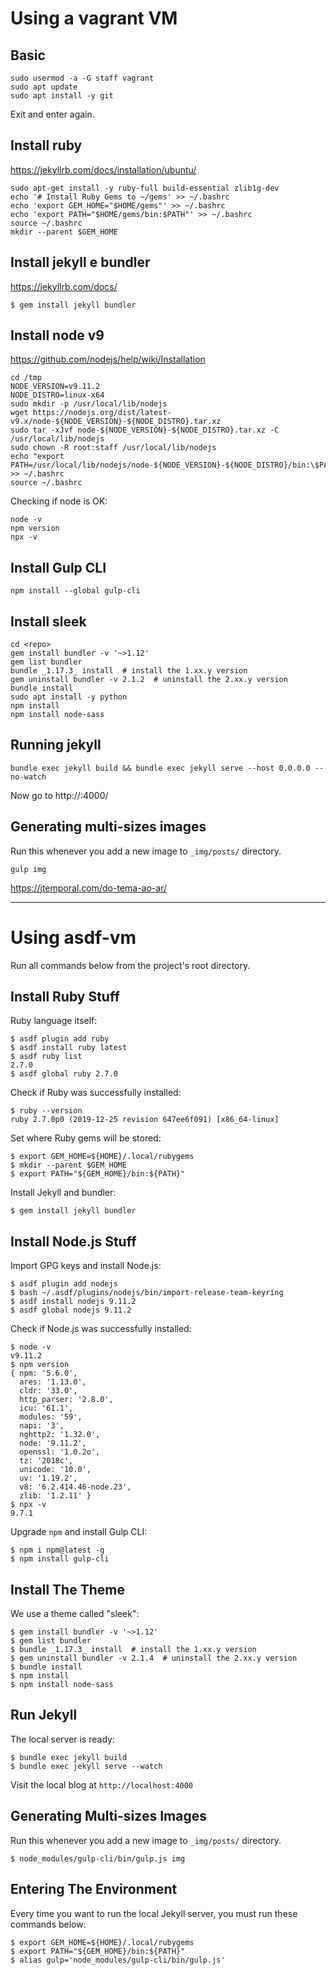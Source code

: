 # Using a vagrant VM #


## Basic

```
sudo usermod -a -G staff vagrant
sudo apt update
sudo apt install -y git
```

Exit and enter again.

## Install ruby

https://jekyllrb.com/docs/installation/ubuntu/

```
sudo apt-get install -y ruby-full build-essential zlib1g-dev
echo '# Install Ruby Gems to ~/gems' >> ~/.bashrc
echo 'export GEM_HOME="$HOME/gems"' >> ~/.bashrc
echo 'export PATH="$HOME/gems/bin:$PATH"' >> ~/.bashrc
source ~/.bashrc
mkdir --parent $GEM_HOME
```

## Install jekyll e bundler

https://jekyllrb.com/docs/

```
$ gem install jekyll bundler
```


## Install node v9

https://github.com/nodejs/help/wiki/Installation

```
cd /tmp
NODE_VERSION=v9.11.2
NODE_DISTRO=linux-x64
sudo mkdir -p /usr/local/lib/nodejs
wget https://nodejs.org/dist/latest-v9.x/node-${NODE_VERSION}-${NODE_DISTRO}.tar.xz
sudo tar -xJvf node-${NODE_VERSION}-${NODE_DISTRO}.tar.xz -C /usr/local/lib/nodejs 
sudo chown -R root:staff /usr/local/lib/nodejs
echo "export PATH=/usr/local/lib/nodejs/node-${NODE_VERSION}-${NODE_DISTRO}/bin:\$PATH" >> ~/.bashrc
source ~/.bashrc
```

Checking if node is OK:

```
node -v
npm version
npx -v
```


## Install Gulp CLI

```
npm install --global gulp-cli
```

## Install sleek 

```
cd <repo>
gem install bundler -v '~>1.12'
gem list bundler
bundle _1.17.3_ install  # install the 1.xx.y version
gem uninstall bundler -v 2.1.2  # uninstall the 2.xx.y version
bundle install
sudo apt install -y python
npm install
npm install node-sass
```

## Running jekyll

```
bundle exec jekyll build && bundle exec jekyll serve --host 0.0.0.0 --no-watch
```

Now go to http://<vm-ip>:4000/

## Generating multi-sizes images

Run this whenever you add a new image to `_img/posts/` directory.

```
gulp img
```

https://jtemporal.com/do-tema-ao-ar/


---


# Using asdf-vm #

Run all commands below from the project's root directory.



## Install Ruby Stuff ##

Ruby language itself:

```
$ asdf plugin add ruby
$ asdf install ruby latest
$ asdf ruby list
2.7.0
$ asdf global ruby 2.7.0
```

Check if Ruby was successfully installed:

```
$ ruby --version
ruby 2.7.0p0 (2019-12-25 revision 647ee6f091) [x86_64-linux]
```


Set where Ruby gems will be stored:

```
$ export GEM_HOME=${HOME}/.local/rubygems
$ mkdir --parent $GEM_HOME
$ export PATH="${GEM_HOME}/bin:${PATH}"
```

Install Jekyll and bundler:

```
$ gem install jekyll bundler
```


## Install Node.js Stuff ##

Import GPG keys and install Node.js:

```
$ asdf plugin add nodejs
$ bash ~/.asdf/plugins/nodejs/bin/import-release-team-keyring
$ asdf install nodejs 9.11.2
$ asdf global nodejs 9.11.2
```

Check if Node.js was successfully installed:

```
$ node -v
v9.11.2
$ npm version
{ npm: '5.6.0',
  ares: '1.13.0',
  cldr: '33.0',
  http_parser: '2.8.0',
  icu: '61.1',
  modules: '59',
  napi: '3',
  nghttp2: '1.32.0',
  node: '9.11.2',
  openssl: '1.0.2o',
  tz: '2018c',
  unicode: '10.0',
  uv: '1.19.2',
  v8: '6.2.414.46-node.23',
  zlib: '1.2.11' }
$ npx -v
9.7.1
```

Upgrade `npm` and install Gulp CLI:

```
$ npm i npm@latest -g
$ npm install gulp-cli
```


## Install The Theme ##

We use a theme called "sleek":

```
$ gem install bundler -v '~>1.12'
$ gem list bundler
$ bundle _1.17.3_ install  # install the 1.xx.y version
$ gem uninstall bundler -v 2.1.4  # uninstall the 2.xx.y version
$ bundle install
$ npm install
$ npm install node-sass
```


## Run Jekyll ##

The local server is ready:

```
$ bundle exec jekyll build
$ bundle exec jekyll serve --watch
```

Visit the local blog at `http://localhost:4000`


## Generating Multi-sizes Images ##

Run this whenever you add a new image to `_img/posts/` directory.

```
$ node_modules/gulp-cli/bin/gulp.js img
```

## Entering The Environment ##

Every time you want to run the local Jekyll server, you must run these commands below:

```
$ export GEM_HOME=${HOME}/.local/rubygems
$ export PATH="${GEM_HOME}/bin:${PATH}"
$ alias gulp='node_modules/gulp-cli/bin/gulp.js'
```
